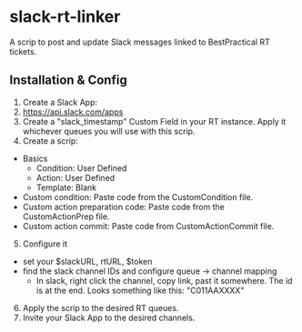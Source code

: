 # slack-rt-linker
A scrip to post and update Slack messages linked to BestPractical RT tickets.


## Installation & Config
1. Create a Slack App:
  2. https://api.slack.com/apps 
3. Create a "slack_timestamp" Custom Field in your RT instance.  Apply it whichever queues you will use with this scrip.
4. Create a scrip:
  * Basics
    * Condition: User Defined
    * Action: User Defined
    * Template: Blank
  * Custom condition: Paste code from the CustomCondition file.
  * Custom action preparation code: Paste code from the CustomActionPrep file.
  * Custom action commit: Paste code from CustomActionCommit file.
5. Configure it
  * set your $slackURL, rtURL, $token
  * find the slack channel IDs and configure queue -> channel mapping
    * In slack, right click the channel, copy link, past it somewhere.  The id is at the end.  Looks something like this: "C011AAXXXX"
6. Apply the scrip to the desired RT queues.
7. Invite your Slack App to the desired channels.

